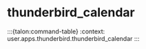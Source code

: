 # thunderbird_calendar

:::{talon:command-table}
:context: user.apps.thunderbird.thunderbird_calendar
:::

